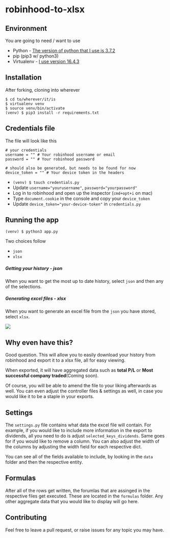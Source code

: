 # robinhood-to-xlsx

## Environment

You are going to need / want to use
- Python - [The version of python that I use is 3.7.2](https://www.python.org/downloads/release/python-372/)
- pip (pip3 w/ python3)
- Virtualenv - [I use version 16.4.3](https://virtualenv.pypa.io/en/latest/)

## Installation

After forking, cloning into wherever
```
$ cd to/wherever/it/is
$ virtualenv venv
$ source venv/bin/activate
(venv) $ pip3 install -r requirements.txt
```

## Credentials file
The file will look like this
```
# your credentials
username = "" # Your robinhood username or email
password = "" # Your robinhood password

# should also be generated, but needs to be found for now
device_token = "" # Your device token in the headers

```
- `(venv) $ touch credentials.py`
- Update `username="yourusername"`, `password="yourpassword"`
- Log in to robinhood and open up the inspector (`cmd+opt+i` on mac)
- Type `document.cookie` in the console and copy your `device_token`
- Update `device_token="your-device-token"` in `credentials.py`

## Running the app

`(venv) $ python3 app.py`

Two choices follow
- `json`
- `xlsx`
##### Getting your history - json
When you want to get the most up to date history, select `json` and then any of the selections.
##### Generating excel files - xlsx
When you want to generate an excel file from the `json` you have stored, select `xlsx`.

![](https://pbs.twimg.com/media/DOKNxxPVAAAbun0.jpg)

## Why even have this?
Good question. This will allow you to easily download your history from robinhood and export it to a xlsx file, all for easy viewing.

When exported, it will have aggregated data such as **total P/L** or **Most successful company traded**(Coming soon).

Of course, you will be able to amend the file to your liking afterwards as well. You can even adjust the controller files & settings as well, in case you would like it to be a staple in your exports. 

## Settings
The `settings.py` file contains what data the excel file will contain. For example, if you would like to include more information in the export to dividends, all you need to do is adjust `selected_keys_dividends`. Same goes for if you would like to remove a column.  You can also adjust the width of the columns by adjusting the width field for each respective dict.

You can see all of the fields available to include, by looking in the `data` folder and then the respective entity.

## Formulas
After all of the rows get written, the forumlas that are assinged in the respective files get executed. These are located in the `formulas` folder. Any other aggregate data that you would like to display will go here.

## Contributing

Feel free to leave a pull request, or raise issues for any topic you may have.

